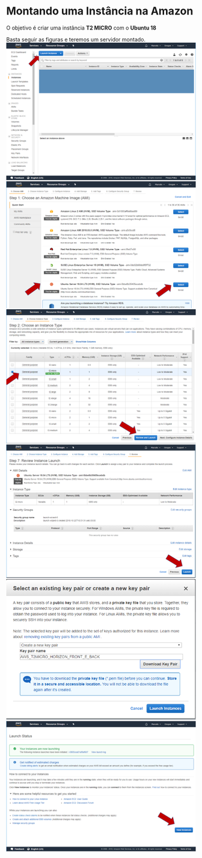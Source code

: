 # Montando uma Instância na Amazon

O objetivo é criar uma instância **T2 MICRO** com o **Ubuntu 18** 

Basta seguir as figuras e teremos um servidor montado.
![](images/aws/aws01.png)
![](images/aws/aws02.png)
![](images/aws/aws03.png)
![](images/aws/aws04.png)
![](images/aws/aws05.png)
![](images/aws/aws06.png)


